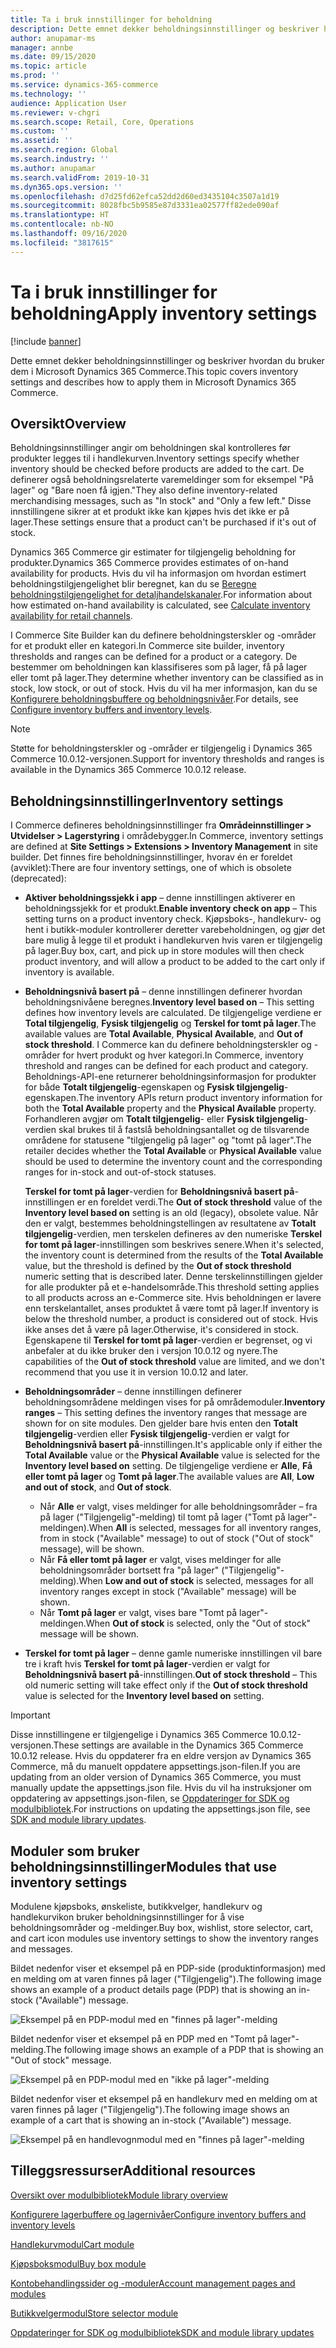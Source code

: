 ```yaml
---
title: Ta i bruk innstillinger for beholdning
description: Dette emnet dekker beholdningsinnstillinger og beskriver hvordan du bruker dem i Microsoft Dynamics 365 Commerce.
author: anupamar-ms
manager: annbe
ms.date: 09/15/2020
ms.topic: article
ms.prod: ''
ms.service: dynamics-365-commerce
ms.technology: ''
audience: Application User
ms.reviewer: v-chgri
ms.search.scope: Retail, Core, Operations
ms.custom: ''
ms.assetid: ''
ms.search.region: Global
ms.search.industry: ''
ms.author: anupamar
ms.search.validFrom: 2019-10-31
ms.dyn365.ops.version: ''
ms.openlocfilehash: d7d25fd62efca52dd2d60ed3435104c3507a1d19
ms.sourcegitcommit: 8028fbc5b9585e87d3331ea02577ff82ede090af
ms.translationtype: HT
ms.contentlocale: nb-NO
ms.lasthandoff: 09/16/2020
ms.locfileid: "3817615"
---
```

# <a name="apply-inventory-settings"></a><span data-ttu-id="20880-103">Ta i bruk innstillinger for beholdning</span><span class="sxs-lookup"><span data-stu-id="20880-103">Apply inventory settings</span></span>

[!include [banner](includes/banner.md)]

<span data-ttu-id="20880-104">Dette emnet dekker beholdningsinnstillinger og beskriver hvordan du bruker dem i Microsoft Dynamics 365 Commerce.</span><span class="sxs-lookup"><span data-stu-id="20880-104">This topic covers inventory settings and describes how to apply them in Microsoft Dynamics 365 Commerce.</span></span>

## <a name="overview"></a><span data-ttu-id="20880-105">Oversikt</span><span class="sxs-lookup"><span data-stu-id="20880-105">Overview</span></span>

<span data-ttu-id="20880-106">Beholdningsinnstillinger angir om beholdningen skal kontrolleres før produkter legges til i handlekurven.</span><span class="sxs-lookup"><span data-stu-id="20880-106">Inventory settings specify whether inventory should be checked before products are added to the cart.</span></span> <span data-ttu-id="20880-107">De definerer også beholdningsrelaterte varemeldinger som for eksempel "På lager" og "Bare noen få igjen."</span><span class="sxs-lookup"><span data-stu-id="20880-107">They also define inventory-related merchandising messages, such as "In stock" and "Only a few left."</span></span> <span data-ttu-id="20880-108">Disse innstillingene sikrer at et produkt ikke kan kjøpes hvis det ikke er på lager.</span><span class="sxs-lookup"><span data-stu-id="20880-108">These settings ensure that a product can't be purchased if it's out of stock.</span></span>

<span data-ttu-id="20880-109">Dynamics 365 Commerce gir estimater for tilgjengelig beholdning for produkter.</span><span class="sxs-lookup"><span data-stu-id="20880-109">Dynamics 365 Commerce provides estimates of on-hand availability for products.</span></span> <span data-ttu-id="20880-110">Hvis du vil ha informasjon om hvordan estimert beholdningstilgjengelighet blir beregnet, kan du se [Beregne beholdningstilgjengelighet for detaljhandelskanaler](calculated-inventory-retail-channels.md).</span><span class="sxs-lookup"><span data-stu-id="20880-110">For information about how estimated on-hand availability is calculated, see [Calculate inventory availability for retail channels](calculated-inventory-retail-channels.md).</span></span>

<span data-ttu-id="20880-111">I Commerce Site Builder kan du definere beholdningsterskler og -områder for et produkt eller en kategori.</span><span class="sxs-lookup"><span data-stu-id="20880-111">In Commerce site builder, inventory thresholds and ranges can be defined for a product or a category.</span></span> <span data-ttu-id="20880-112">De bestemmer om beholdningen kan klassifiseres som på lager, få på lager eller tomt på lager.</span><span class="sxs-lookup"><span data-stu-id="20880-112">They determine whether inventory can be classified as in stock, low stock, or out of stock.</span></span> <span data-ttu-id="20880-113">Hvis du vil ha mer informasjon, kan du se [Konfigurere beholdningsbuffere og beholdningsnivåer](inventory-buffers-levels.md).</span><span class="sxs-lookup"><span data-stu-id="20880-113">For details, see [Configure inventory buffers and inventory levels](inventory-buffers-levels.md).</span></span>

> [!NOTE]
> <span data-ttu-id="20880-114">Støtte for beholdningsterskler og -områder er tilgjengelig i Dynamics 365 Commerce 10.0.12-versjonen.</span><span class="sxs-lookup"><span data-stu-id="20880-114">Support for inventory thresholds and ranges is available in the Dynamics 365 Commerce 10.0.12 release.</span></span>

## <a name="inventory-settings"></a><span data-ttu-id="20880-115">Beholdningsinnstillinger</span><span class="sxs-lookup"><span data-stu-id="20880-115">Inventory settings</span></span>

<span data-ttu-id="20880-116">I Commerce defineres beholdningsinnstillinger fra **Områdeinnstillinger \> Utvidelser \> Lagerstyring** i områdebygger.</span><span class="sxs-lookup"><span data-stu-id="20880-116">In Commerce, inventory settings are defined at **Site Settings \> Extensions \> Inventory Management** in site builder.</span></span> <span data-ttu-id="20880-117">Det finnes fire beholdningsinnstillinger, hvorav én er foreldet (avviklet):</span><span class="sxs-lookup"><span data-stu-id="20880-117">There are four inventory settings, one of which is obsolete (deprecated):</span></span>

- <span data-ttu-id="20880-118">**Aktiver beholdningssjekk i app** – denne innstillingen aktiverer en beholdningssjekk for et produkt.</span><span class="sxs-lookup"><span data-stu-id="20880-118">**Enable inventory check on app** – This setting turns on a product inventory check.</span></span> <span data-ttu-id="20880-119">Kjøpsboks-, handlekurv- og hent i butikk-moduler kontrollerer deretter varebeholdningen, og gjør det bare mulig å legge til et produkt i handlekurven hvis varen er tilgjengelig på lager.</span><span class="sxs-lookup"><span data-stu-id="20880-119">Buy box, cart, and pick up in store modules will then check product inventory, and will allow a product to be added to the cart only if inventory is available.</span></span>
- <span data-ttu-id="20880-120">**Beholdningsnivå basert på** – denne innstillingen definerer hvordan beholdningsnivåene beregnes.</span><span class="sxs-lookup"><span data-stu-id="20880-120">**Inventory level based on** – This setting defines how inventory levels are calculated.</span></span> <span data-ttu-id="20880-121">De tilgjengelige verdiene er **Total tilgjengelig**, **Fysisk tilgjengelig** og **Terskel for tomt på lager**.</span><span class="sxs-lookup"><span data-stu-id="20880-121">The available values are **Total Available**, **Physical Available**, and **Out of stock threshold**.</span></span> <span data-ttu-id="20880-122">I Commerce kan du definere beholdningsterskler og -områder for hvert produkt og hver kategori.</span><span class="sxs-lookup"><span data-stu-id="20880-122">In Commerce, inventory threshold and ranges can be defined for each product and category.</span></span> <span data-ttu-id="20880-123">Beholdnings-API-ene returnerer beholdningsinformasjon for produkter for både **Totalt tilgjengelig**-egenskapen og **Fysisk tilgjengelig**-egenskapen.</span><span class="sxs-lookup"><span data-stu-id="20880-123">The inventory APIs return product inventory information for both the **Total Available** property and the **Physical Available** property.</span></span> <span data-ttu-id="20880-124">Forhandleren avgjør om **Totalt tilgjengelig**- eller **Fysisk tilgjengelig**-verdien skal brukes til å fastslå beholdningsantallet og de tilsvarende områdene for statusene "tilgjengelig på lager" og "tomt på lager".</span><span class="sxs-lookup"><span data-stu-id="20880-124">The retailer decides whether the **Total Available** or **Physical Available** value should be used to determine the inventory count and the corresponding ranges for in-stock and out-of-stock statuses.</span></span>

    <span data-ttu-id="20880-125">**Terskel for tomt på lager**-verdien for **Beholdningsnivå basert på**-innstillingen er en foreldet verdi.</span><span class="sxs-lookup"><span data-stu-id="20880-125">The **Out of stock threshold** value of the **Inventory level based on** setting is an old (legacy), obsolete value.</span></span> <span data-ttu-id="20880-126">Når den er valgt, bestemmes beholdningstellingen av resultatene av **Totalt tilgjengelig**-verdien, men terskelen defineres av den numeriske **Terskel for tomt på lager**-innstillingen som beskrives senere.</span><span class="sxs-lookup"><span data-stu-id="20880-126">When it's selected, the inventory count is determined from the results of the **Total Available** value, but the threshold is defined by the **Out of stock threshold** numeric setting that is described later.</span></span> <span data-ttu-id="20880-127">Denne terskelinnstillingen gjelder for alle produkter på et e-handelsområde.</span><span class="sxs-lookup"><span data-stu-id="20880-127">This threshold setting applies to all products across an e-Commerce site.</span></span> <span data-ttu-id="20880-128">Hvis beholdningen er lavere enn terskelantallet, anses produktet å være tomt på lager.</span><span class="sxs-lookup"><span data-stu-id="20880-128">If inventory is below the threshold number, a product is considered out of stock.</span></span> <span data-ttu-id="20880-129">Hvis ikke anses det å være på lager.</span><span class="sxs-lookup"><span data-stu-id="20880-129">Otherwise, it's considered in stock.</span></span> <span data-ttu-id="20880-130">Egenskapene til **Terskel for tomt på lager**-verdien er begrenset, og vi anbefaler at du ikke bruker den i versjon 10.0.12 og nyere.</span><span class="sxs-lookup"><span data-stu-id="20880-130">The capabilities of the **Out of stock threshold** value are limited, and we don't recommend that you use it in version 10.0.12 and later.</span></span>

- <span data-ttu-id="20880-131">**Beholdningsområder** – denne innstillingen definerer beholdningsområdene meldingen vises for på områdemoduler.</span><span class="sxs-lookup"><span data-stu-id="20880-131">**Inventory ranges** – This setting defines the inventory ranges that message are shown for on site modules.</span></span> <span data-ttu-id="20880-132">Den gjelder bare hvis enten den **Totalt tilgjengelig**-verdien eller **Fysisk tilgjengelig**-verdien er valgt for **Beholdningsnivå basert på**-innstillingen.</span><span class="sxs-lookup"><span data-stu-id="20880-132">It's applicable only if either the **Total Available** value or the **Physical Available** value is selected for the **Inventory level based on** setting.</span></span> <span data-ttu-id="20880-133">De tilgjengelige verdiene er **Alle**, **Få eller tomt på lager** og **Tomt på lager**.</span><span class="sxs-lookup"><span data-stu-id="20880-133">The available values are **All**, **Low and out of stock**, and **Out of stock**.</span></span>

    - <span data-ttu-id="20880-134">Når **Alle** er valgt, vises meldinger for alle beholdningsområder – fra på lager ("Tilgjengelig"-melding) til tomt på lager ("Tomt på lager"-meldingen).</span><span class="sxs-lookup"><span data-stu-id="20880-134">When **All** is selected, messages for all inventory ranges, from in stock ("Available" message) to out of stock ("Out of stock" message), will be shown.</span></span>
    - <span data-ttu-id="20880-135">Når **Få eller tomt på lager** er valgt, vises meldinger for alle beholdningsområder bortsett fra "på lager" ("Tilgjengelig"-melding).</span><span class="sxs-lookup"><span data-stu-id="20880-135">When **Low and out of stock** is selected, messages for all inventory ranges except in stock ("Available" message) will be shown.</span></span>
    - <span data-ttu-id="20880-136">Når **Tomt på lager** er valgt, vises bare "Tomt på lager"-meldingen.</span><span class="sxs-lookup"><span data-stu-id="20880-136">When **Out of stock** is selected, only the "Out of stock" message will be shown.</span></span>

- <span data-ttu-id="20880-137">**Terskel for tomt på lager** – denne gamle numeriske innstillingen vil bare tre i kraft hvis **Terskel for tomt på lager**-verdien er valgt for **Beholdningsnivå basert på**-innstillingen.</span><span class="sxs-lookup"><span data-stu-id="20880-137">**Out of stock threshold** – This old numeric setting will take effect only if the **Out of stock threshold** value is selected for the **Inventory level based on** setting.</span></span>

> [!IMPORTANT] 
> <span data-ttu-id="20880-138">Disse innstillingene er tilgjengelige i Dynamics 365 Commerce 10.0.12-versjonen.</span><span class="sxs-lookup"><span data-stu-id="20880-138">These settings are available in the Dynamics 365 Commerce 10.0.12 release.</span></span> <span data-ttu-id="20880-139">Hvis du oppdaterer fra en eldre versjon av Dynamics 365 Commerce, må du manuelt oppdatere appsettings.json-filen.</span><span class="sxs-lookup"><span data-stu-id="20880-139">If you are updating from an older version of Dynamics 365 Commerce, you must manually update the appsettings.json file.</span></span> <span data-ttu-id="20880-140">Hvis du vil ha instruksjoner om oppdatering av appsettings.json-filen, se [Oppdateringer for SDK og modulbibliotek](e-commerce-extensibility/sdk-updates.md#update-the-appsettingsjson-file).</span><span class="sxs-lookup"><span data-stu-id="20880-140">For instructions on updating the appsettings.json file, see [SDK and module library updates](e-commerce-extensibility/sdk-updates.md#update-the-appsettingsjson-file).</span></span>

## <a name="modules-that-use-inventory-settings"></a><span data-ttu-id="20880-141">Moduler som bruker beholdningsinnstillinger</span><span class="sxs-lookup"><span data-stu-id="20880-141">Modules that use inventory settings</span></span>

<span data-ttu-id="20880-142">Modulene kjøpsboks, ønskeliste, butikkvelger, handlekurv og handlekurvikon bruker beholdningsinnstillinger for å vise beholdningsområder og -meldinger.</span><span class="sxs-lookup"><span data-stu-id="20880-142">Buy box, wishlist, store selector, cart, and cart icon modules use inventory settings to show the inventory ranges and messages.</span></span>

<span data-ttu-id="20880-143">Bildet nedenfor viser et eksempel på en PDP-side (produktinformasjon) med en melding om at varen finnes på lager ("Tilgjengelig").</span><span class="sxs-lookup"><span data-stu-id="20880-143">The following image shows an example of a product details page (PDP) that is showing an in-stock ("Available") message.</span></span>

![Eksempel på en PDP-modul med en "finnes på lager"-melding](./media/pdp-InStock.png)

<span data-ttu-id="20880-145">Bildet nedenfor viser et eksempel på en PDP med en "Tomt på lager"-melding.</span><span class="sxs-lookup"><span data-stu-id="20880-145">The following image shows an example of a PDP that is showing an "Out of stock" message.</span></span>

![Eksempel på en PDP-modul med en "ikke på lager"-melding](./media/pdp-outofstock.png)

<span data-ttu-id="20880-147">Bildet nedenfor viser et eksempel på en handlekurv med en melding om at varen finnes på lager ("Tilgjengelig").</span><span class="sxs-lookup"><span data-stu-id="20880-147">The following image shows an example of a cart that is showing an in-stock ("Available") message.</span></span>

![Eksempel på en handlevognmodul med en "finnes på lager"-melding](./media/cart-instock.png)

## <a name="additional-resources"></a><span data-ttu-id="20880-149">Tilleggsressurser</span><span class="sxs-lookup"><span data-stu-id="20880-149">Additional resources</span></span>

[<span data-ttu-id="20880-150">Oversikt over modulbibliotek</span><span class="sxs-lookup"><span data-stu-id="20880-150">Module library overview</span></span>](starter-kit-overview.md)

[<span data-ttu-id="20880-151">Konfigurere lagerbuffere og lagernivåer</span><span class="sxs-lookup"><span data-stu-id="20880-151">Configure inventory buffers and inventory levels</span></span>](inventory-buffers-levels.md)

[<span data-ttu-id="20880-152">Handlekurvmodul</span><span class="sxs-lookup"><span data-stu-id="20880-152">Cart module</span></span>](add-cart-module.md)

[<span data-ttu-id="20880-153">Kjøpsboksmodul</span><span class="sxs-lookup"><span data-stu-id="20880-153">Buy box module</span></span>](add-buy-box.md)

[<span data-ttu-id="20880-154">Kontobehandlingssider og -moduler</span><span class="sxs-lookup"><span data-stu-id="20880-154">Account management pages and modules</span></span>](account-management.md)

[<span data-ttu-id="20880-155">Butikkvelgermodul</span><span class="sxs-lookup"><span data-stu-id="20880-155">Store selector module</span></span>](store-selector.md)

[<span data-ttu-id="20880-156">Oppdateringer for SDK og modulbibliotek</span><span class="sxs-lookup"><span data-stu-id="20880-156">SDK and module library updates</span></span>](e-commerce-extensibility/sdk-updates.md)
